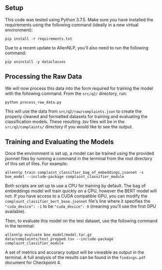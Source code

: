 ## Setup

This code was tested using Python 3.7.5. Make sure you have installed the requirements using the following command (ideally in a new virtual environment):

`pip install -r requirements.txt`

Due to a recent update to AllenNLP, you'll also need to run the following command:

```
pip uninstall -y dataclasses
```

## Processing the Raw Data

We will now process this data into the form required for training the model with the following command. From the `src/q2/` directory, run:

```
python process_raw_data.py
```

This will use the data from `src/q2/raw/complaints.json` to create the properly cleaned and formatted datasets for training and evaluating the classification models. These resulting .tsv files will be in the `src/q2/complaints/` directory if you would like to see the output.

## Training and Evaluating the Models

Once the environment is set up, a model can be trained using the provided jsonnet files by running a command in the terminal from the root directory of this set of files. For example:

```
allennlp train complaint_classifier_bag_of_embeddings.jsonnet -s boe_model --include-package complaint_classifier_module
```

Both scripts are set up to use a CPU for training by default. The bag of embeddings model will train quickly on a CPU, however the BERT model will not. If you have access to a CUDA compatible GPU, you can modify the `complaint_classifier_bert_base.jsonnet` file's line where it specifies the `"cuda_device": -1` to be `"cuda_device": 0` (meaning you'll use the first GPU available).

Then, to evaluate this model on the test dataset, use the following command in the terminal:

```
allennlp evaluate boe_model/model.tar.gz data/complaints/test_prepped.tsv --include-package complaint_classifier_module
```

A set of metrics and accuracy output will be viewable as output in the terminal. A full analysis of the results can be found in the `findings.pdf` document for Checkpoint 4.